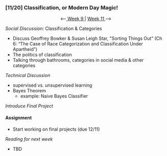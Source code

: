 ### [11/20] Classification, or Modern Day Magic!

<p align="center"> <--<a href="https://github.com/giladlotan/itpmssd/blob/master/Week_9/README.md"> Week 9 </a> | <a href="https://github.com/giladlotan/itpmssd/blob/master/Week_11/README.md"> Week 11 </a> --> </p>

_Social Discussion_: Classification & Categories
- Discuss Geoffrey Bowker & Susan Leigh Star, "Sorting Things Out” (Ch 6: “The Case of Race Categorization and Classification Under Apartheid”) 
- The politics of classification
- Talking through bathrooms, categories in social media & other categories 

_Technical Discussion_
- supervised vs. unsupervised learning
- Bayes Theorem
  - example: Naive Bayes Classifier

_Introduce Final Project_

#### Assignment
- Start working on final projects (due 12/11)

_Reading for next week_
- TBD

